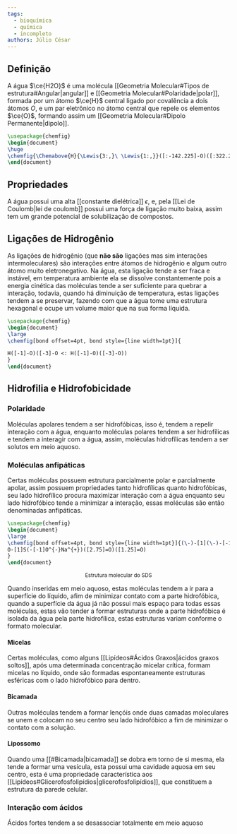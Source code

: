```yaml
---
tags:
  - bioquímica
  - química
  - incompleto
authors: Júlio César
---
```

## Definição

A água $\ce{H2O}$ é uma molécula [[Geometria Molecular#Tipos de estrutura#Angular|angular]] e [[Geometria Molecular#Polaridade|polar]], formada por um átomo $\ce{H}$ central ligado por covalência a dois átomos $O$,  e um par eletrônico no átomo central que repele os elementos $\ce{O}$, formando assim um [[Geometria Molecular#Dipolo Permanente|dipolo]].

```tikz
\usepackage{chemfig}
\begin{document}
\huge
\chemfig{\Chemabove{H}{\Lewis{3:,}\ \Lewis{1:,}}([:-142.225]-O)([:322.225]-O)}
\end{document}
```
## Propriedades

A água possui uma alta [[constante dielétrica]] $\epsilon$, e, pela [[Lei de Coulomb|lei de coulomb]] possui uma força de ligação muito baixa, assim tem um grande potencial de solubilização de compostos.
## Ligações de Hidrogênio

As ligações de hidrogênio (que **não são** ligações mas sim interações intermoleculares) são interações entre átomos de hidrogênio e algum outro átomo muito eletronegativo.
Na água, esta ligação tende a ser fraca e instável, em temperatura ambiente ela se dissolve constantemente pois a energia cinética das moléculas tende a ser suficiente para quebrar a interação, todavia, quando há diminuição de temperatura, estas ligações tendem a se preservar, fazendo com que a água tome uma estrutura hexagonal e ocupe um volume maior que na sua forma líquida.

```tikz
\usepackage{chemfig}
\begin{document}
\large
\chemfig[bond offset=4pt, bond style={line width=1pt}]{

H([-1]-O)([-3]-O <: H([-1]-O)([-3]-O))
}
\end{document}
```
## Hidrofilia e Hidrofobicidade
### Polaridade
Moléculas apolares tendem a ser hidrofóbicas, isso é, tendem a repelir interação com a água, enquanto moléculas polares tendem a ser hidrofílicas e tendem a interagir com a água, assim, moléculas hidrofílicas tendem a ser solutos em meio aquoso. 
### Moléculas anfipáticas
Certas moléculas possuem estrutura parcialmente polar e parcialmente apolar, assim possuem propriedades tanto hidrofílicas quanto hidrofóbicas, seu lado hidrofílico procura maximizar interação com a água enquanto seu lado hidrofóbico tende a minimizar a interação, essas moléculas são então denominadas anfipáticas.

```tikz
\usepackage{chemfig}
\begin{document}
\large
\chemfig[bond offset=4pt, bond style={line width=1pt}]{(\-)-[1](\-)-[-1](\-)-[1](\-)-[-1](\-)-[1](\-)-[-1](\-)-[1](\-)-[-1](\-)-[1](\-)-[-1](\-)-[1](\-)-[-1]
O-[1]S(-[-1]O^{-}Na^{+})([2.75]=O)([1.25]=O)
}
\end{document}
```

<center><sup>Estrutura molecular do SDS</sup></center>

Quando inseridas em meio aquoso, estas moléculas tendem a ir para a superfície do líquido, afim de minimizar contato com a parte hidrofóbica, quando a superfície da água já não possui mais espaço para todas essas moléculas, estas vão tender a formar estruturas onde a parte hidrofóbica é isolada da água pela parte hidrofílica, estas estruturas variam conforme o formato molecular.
#### Micelas
Certas moléculas, como alguns [[Lipídeos#Ácidos Graxos|ácidos graxos soltos]], após uma determinada concentração micelar crítica, formam micelas no líquido, onde são formadas espontaneamente estruturas esféricas com o lado hidrofóbico para dentro.
#### Bicamada
Outras moléculas tendem a formar lençóis onde duas camadas moleculares se unem e colocam no seu centro seu lado hidrofóbico a fim de minimizar o contato com a solução.
#### Lipossomo
Quando uma [[#Bicamada|bicamada]] se dobra em torno de si mesma, ela tende a formar uma vesícula, esta possui uma cavidade aquosa em seu centro, esta é uma propriedade característica aos [[Lipídeos#Glicerofosfolipídios|glicerofosfolipídios]], que constituem a estrutura da parede celular.
### Interação com ácidos
Ácidos fortes tendem a se desassociar totalmente em meio aquoso